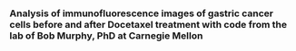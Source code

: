 ### Analysis of immunofluorescence images of gastric cancer cells before and after Docetaxel treatment with code from the lab of Bob Murphy, PhD at Carnegie Mellon
